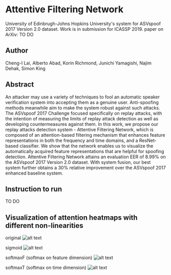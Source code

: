 # Attentive Filtering Network
University of Edinbrugh-Johns Hopkins University's system for ASVspoof 2017 Version 2.0 dataset. Work is in submission for ICASSP 2019. 
paper on ArXiv: TO DO 

## Author 
Cheng-I Lai, Alberto Abad, Korin Richmond, Junichi Yamagishi, Najim Dehak, Simon King 

## Abstract 
An attacker may use a variety of techniques to fool an automatic speaker verification system into accepting them as a genuine user. Anti-spoofing methods meanwhile aim to make the system robust against such attacks. The ASVspoof 2017 Challenge focused specifically on replay attacks, with the intention of measuring the limits of replay attack detection as well as developing countermeasures against them. In this work, we propose our replay attacks detection system - Attentive Filtering Network, which is composed of an attention-based filtering mechanism that enhances feature representations in both the frequency and time domains, and a ResNet-based classifier. We show that the network enables us to visualize the automatically acquired feature representations that are helpful for spoofing detection. Attentive Filtering Network attains an evaluation EER of 8.99% on the ASVspoof 2017 Version 2.0 dataset. With system fusion, our best system further obtains a 30% relative improvement over the ASVspoof 2017 enhanced baseline system.

## Instruction to run 
TO DO 

## Visualization of attention heatmaps with different non-linearities
original 
![alt text](https://github.com/jefflai108/Attentive-Filtering-Network.git/github_image/original)

sigmoid 
![alt text](https://github.com/jefflai108/Attentive-Filtering-Network.git/github_image/sigmoid)

softmaxF (softmax on feature dimension)
![alt text](https://github.com/jefflai108/Attentive-Filtering-Network.git/github_image/softmaxF)

softmaxT (softmax on time dimension)
![alt text](https://github.com/jefflai108/Attentive-Filtering-Network.git/github_image/softmaxT)
